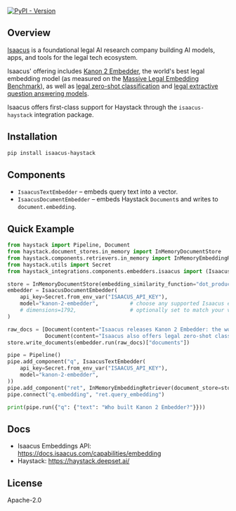 [![PyPI - Version](https://img.shields.io/pypi/v/isaacus-haystack.svg)](https://pypi.org/project/isaacus-haystack)
## Overview
[Isaacus](https://isaacus.com/) is a foundational legal AI research company building AI models, apps, and tools for the legal tech ecosystem.

Isaacus' offering includes [Kanon 2 Embedder](https://isaacus.com/blog/introducing-kanon-2-embedder), the world's best legal embedding model (as measured on the [Massive Legal Embedding Benchmark](https://isaacus.com/blog/introducing-mleb)), as well as [legal zero-shot classification](https://docs.isaacus.com/models/introduction#universal-classification) and [legal extractive question answering models](https://docs.isaacus.com/models/introduction#answer-extraction).

Isaacus offers first-class support for Haystack through the `isaacus-haystack` integration package.

## Installation
```bash
pip install isaacus-haystack
```

## Components
- `IsaacusTextEmbedder` – embeds query text into a vector.
- `IsaacusDocumentEmbedder` – embeds Haystack `Document`s and writes to `document.embedding`.

## Quick Example
```python
from haystack import Pipeline, Document
from haystack.document_stores.in_memory import InMemoryDocumentStore
from haystack.components.retrievers.in_memory import InMemoryEmbeddingRetriever
from haystack.utils import Secret
from haystack_integrations.components.embedders.isaacus import (IsaacusTextEmbedder, IsaacusDocumentEmbedder)

store = InMemoryDocumentStore(embedding_similarity_function="dot_product")
embedder = IsaacusDocumentEmbedder(
    api_key=Secret.from_env_var("ISAACUS_API_KEY"),
    model="kanon-2-embedder",          # choose any supported Isaacus embedding model
    # dimensions=1792,                 # optionally set to match your vector DB
)

raw_docs = [Document(content="Isaacus releases Kanon 2 Embedder: the world's best legal embedding model."),
            Document(content="Isaacus also offers legal zero-shot classification and extractive question answering models.")]
store.write_documents(embedder.run(raw_docs)["documents"])

pipe = Pipeline()
pipe.add_component("q", IsaacusTextEmbedder(
    api_key=Secret.from_env_var("ISAACUS_API_KEY"),
    model="kanon-2-embedder",
))
pipe.add_component("ret", InMemoryEmbeddingRetriever(document_store=store))
pipe.connect("q.embedding", "ret.query_embedding")

print(pipe.run({"q": {"text": "Who built Kanon 2 Embedder?"}}))
```

## Docs
- Isaacus Embeddings API: https://docs.isaacus.com/capabilities/embedding
- Haystack: https://haystack.deepset.ai/

## License
Apache-2.0